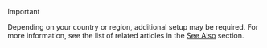 > [!IMPORTANT]
> Depending on your country or region, additional setup may be required. For more information, see the list of related articles in the [See Also](#see-also) section.